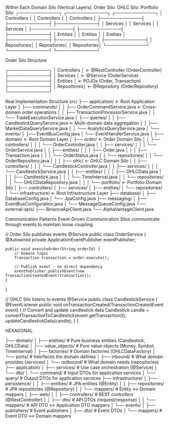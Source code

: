 



Within Each Domain Silo (Vertical Layers):
Order Silo:                OHLC Silo:              Portfolio Silo:
┌─────────────┐           ┌─────────────┐          ┌─────────────┐
│ Controllers │           │ Controllers │          │ Controllers │
├─────────────┤           ├─────────────┤          ├─────────────┤
│  Services   │           │  Services   │          │  Services   │
├─────────────┤           ├─────────────┤          ├─────────────┤
│  Entities   │           │  Entities   │          │  Entities   │
├─────────────┤           ├─────────────┤          ├─────────────┤
│ Repositories│           │ Repositories│          │ Repositories│
└─────────────┘           └─────────────┘          └─────────────┘


Order Silo Structure

┌─────────────┐
│ Controllers │ ← @RestController (OrderController)
├─────────────┤
│  Services   │ ← @Service (OrderService)
├─────────────┤
│  Entities   │ ← POJOs (Order, Transaction)
├─────────────┤
│ Repositories│ ← @Repository (OrderRepository)
└─────────────┘

Real Implementation Structure
src/
├── application/                           ← Root Application Layer
│   ├── commands/
│   │   ├── OrderCommandService.java       ← Cross-domain order operations
│   │   ├── TransactionProcessorService.java
│   │   └── TradeExecutionService.java
│   ├── queries/
│   │   ├── CandlestickQueryService.java   ← Multi-domain data aggregation
│   │   ├── MarketDataQueryService.java
│   │   └── AnalyticsQueryService.java
│   └── events/
│       ├── EventBusConfig.java
│       └── EventHandlerService.java
│
├── domain/                                ← Root Domain Layer
│   ├── order/                             ← Order Domain Silo
│   │   ├── controllers/
│   │   │   └── OrderController.java
│   │   ├── services/
│   │   │   └── OrderService.java
│   │   ├── entities/
│   │   │   ├── Order.java
│   │   │   ├── Transaction.java
│   │   │   └── OrderStatus.java
│   │   └── repositories/
│   │       └── OrderRepository.java
│   │
│   ├── ohlc/                              ← OHLC Domain Silo
│   │   ├── controllers/
│   │   │   └── CandlestickController.java
│   │   ├── services/
│   │   │   └── CandlestickService.java
│   │   ├── entities/
│   │   │   ├── OHLCData.java
│   │   │   ├── Candlestick.java
│   │   │   └── TimeInterval.java
│   │   └── repositories/
│   │       └── OHLCDataRepository.java
│   │
│   └── portfolio/                         ← Portfolio Domain Silo
│       ├── controllers/
│       ├── services/
│       ├── entities/
│       └── repositories/
│
└── infrastructure/                        ← Root Infrastructure Layer
├── database/
│   ├── DatabaseConfig.java
│   └── JpaConfig.java
├── messaging/
│   ├── EventBusConfiguration.java
│   └── MessageQueueConfig.java
└── external-apis/
├── BinanceApiClient.java
└── AlphaVantageClient.java

Communication Patterns
Event-Driven Communication
Silos communicate through events to maintain loose coupling:

// Order Silo publishes events
@Service
public class OrderService {
@Autowired
private ApplicationEventPublisher eventPublisher;

    public void executeOrder(String orderId) {
        // Domain logic
        Transaction transaction = order.execute();
        
        // Publish event - no direct dependency
        eventPublisher.publishEvent(new TransactionCreatedEvent(transaction));
    }
}

// OHLC Silo listens to events
@Service
public class CandlestickService {
@EventListener
public void onTransactionCreated(TransactionCreatedEvent event) {
// Convert and update candlestick data
Candlestick candle = convertTransactionToCandlestick(event.getTransaction());
updateCandlestickData(candle);
}
}

HEXAGONAL

├── domain/
│   ├── entities/           # Pure business entities (Candlestick, OHLCData)
│   ├── value_objects/      # Pure value objects (Money, Symbol, TimeInterval)
│   ├── factories/          # Domain factories (OHLCDataFactory)
│   └── ports/              # Interfaces the domain defines
│       ├── inbound/        # What domain provides (services)
│       └── outbound/       # What domain needs (repositories)
├── application/
│   ├── services/           # Use case orchestration (@Service)
│   └── dto/
│       └── command/        # Input DTOs for application services
│       └── query/          # Output DTOs for application services
├── infrastructure/
│   ├── persistence/
│   │   ├── entities/       # JPA entities (@Entity)
│   │   ├── repositories/   # JPA repositories (@Repository)
│   │   └── mappers/        # Entity ↔ Domain mappers
│   ├── web/
│   │   ├── controllers/    # REST controllers (@RestController)
│   │   ├── dto/            # API DTOs (request/response)
│   │   └── mappers/        # API DTO ↔ Application DTO mappers
│   └── events/
│       ├── publishers/     # Event publishers
│       ├── dto/            # Event DTOs
│       └── mappers/        # Event DTO ↔ Domain mappers